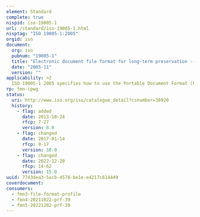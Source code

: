 ```yaml
---
element: Standard
complete: true
nispid: iso-19005-1
url: /standard/iso-19005-1.html
nisptag: "ISO 19005-1:2005"
orgid: iso
document:
  org: iso
  pubnum: "19005-1"
  title: "Electronic document file format for long-term preservation -- Part 1: Use of PDF 1.4 (PDF/A-1)"
  date: "2005-11"
  version: ""
applicability: >2
  ISO 19005-1 2005 specifies how to use the Portable Document Format (PDF) 1.4 for long-term preservation of electronic documents. It is applicable to documents containing combinations of character, raster and vector data.
rp: fmn-cpwg
status:
  uri: http://www.iso.org/iso/catalogue_detail?csnumber=38920
  history: 
    - flag: added
      date: 2013-10-24
      rfcp: 7-27
      version: 8.0
    - flag: changed
      date: 2017-01-14
      rfcp: 9-17
      version: 10.0
    - flag: changed
      date: 2022-12-20
      rfcp: 14-62
      version: 15.0
uuid: 7743dea3-5acb-4578-be1e-e4217c614449
coverdocument:
consumers:
  - fmn3-file-format-profile
  - fmn4-20211022-prf-39
  - fmn5-20221202-prf-39
---
```

